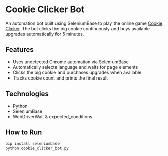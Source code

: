 # Cookie Clicker Bot

An automation bot built using SeleniumBase to play the online game [Cookie Clicker](https://orteil.dashnet.org/cookieclicker/). The bot clicks the big cookie continuously and buys available upgrades automatically for 5 minutes.

## Features

- Uses undetected Chrome automation via SeleniumBase
- Automatically selects language and waits for page elements
- Clicks the big cookie and purchases upgrades when available
- Tracks cookie count and prints the final result

## Technologies

- Python
- SeleniumBase
- WebDriverWait & expected_conditions

## How to Run

```bash
pip install seleniumbase
python cookie_clicker_bot.py
